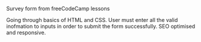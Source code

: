Survey form from freeCodeCamp lessons

Going through basics of HTML and CSS.
User must enter all the valid inofmation to inputs in order to submit the form successfully.
SEO optimised and responsive.
